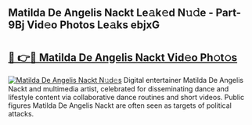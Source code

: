 ## Matilda De Angelis Nackt Le𝚊k𝚎d N𝚞𝚍e - Part-9Bj Vid𝚎o Photos Le𝚊ks ebjxG

# <h2><a href="http://fb51ire.evod.top/?m=Matilda+De+Angelis+Nackt">🔗 👉🔴 Matilda De Angelis Nackt Vid𝚎o Ph𝚘t𝚘s</a></h2>

[![Matilda De Angelis Nackt N𝚞d𝚎s](https://i.imgur.com/8V9OHl7.gif)](http://fb51ire.evod.top/?m=Matilda+De+Angelis+Nackt)
Digital entertainer Matilda De Angelis Nackt and multimedia artist, celebrated for disseminating dance and lifestyle content via collaborative dance routines and short videos. Public figures Matilda De Angelis Nackt are often seen as targets of political attacks. 
